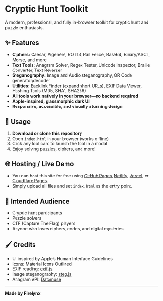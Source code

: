 # Cryptic Hunt Toolkit

A modern, professional, and fully in-browser toolkit for cryptic hunt and puzzle enthusiasts.

## ✨ Features
- **Ciphers:** Caesar, Vigenère, ROT13, Rail Fence, Base64, Binary/ASCII, Morse, and more
- **Text Tools:** Anagram Solver, Regex Tester, Unicode Inspector, Braille Converter, Text Reverser
- **Steganography:** Image and Audio steganography, QR Code generator/decoder
- **Utilities:** Backlink Finder (expand short URLs), EXIF Data Viewer, Hashing Tools (MD5, SHA1, SHA256)
- **All tools work natively in your browser—no backend required**
- **Apple-inspired, glassmorphic dark UI**
- **Responsive, accessible, and visually stunning design**

## 🚀 Usage
1. **Download or clone this repository**
2. Open `index.html` in your browser (works offline)
3. Click any tool card to launch the tool in a modal
4. Enjoy solving puzzles, ciphers, and more!

## 🌐 Hosting / Live Demo
- You can host this site for free using [GitHub Pages](https://pages.github.com/), [Netlify](https://netlify.com/), [Vercel](https://vercel.com/), or [Cloudflare Pages](https://pages.cloudflare.com/).
- Simply upload all files and set `index.html` as the entry point.

## 👤 Intended Audience
- Cryptic hunt participants
- Puzzle solvers
- CTF (Capture The Flag) players
- Anyone who loves ciphers, codes, and digital mysteries

## 🖌️ Credits
- UI inspired by Apple’s Human Interface Guidelines
- Icons: [Material Icons Outlined](https://fonts.google.com/icons)
- EXIF reading: [exif-js](https://github.com/exif-js/exif-js)
- Image steganography: [steg.js](https://github.com/zedwood/steg-js)
- Anagram API: [Datamuse](https://www.datamuse.com/api/)

---

**Made by Firelynx**
